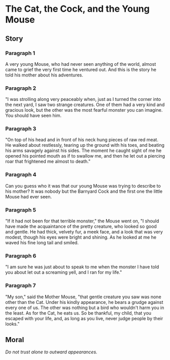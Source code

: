 
# The Cat, the Cock, and the Young Mouse

## Story


### Paragraph 1

A very young Mouse, who had never seen anything of the world, almost came to grief the very first time he ventured out. And this is the story he told his mother about his adventures.



### Paragraph 2

"I was strolling along very peaceably when, just as I turned the corner into the next yard, I saw two strange creatures. One of them had a very kind and gracious look, but the other was the most fearful monster you can imagine. You should have seen him.



### Paragraph 3

"On top of his head and in front of his neck hung pieces of raw red meat. He walked about restlessly, tearing up the ground with his toes, and beating his arms savagely against his sides. The moment he caught sight of me he opened his pointed mouth as if to swallow me, and then he let out a piercing roar that frightened me almost to death."



### Paragraph 4

Can you guess who it was that our young Mouse was trying to describe to his mother? It was nobody but the Barnyard Cock and the first one the little Mouse had ever seen.



### Paragraph 5

"If it had not been for that terrible monster," the Mouse went on, "I should have made the acquaintance of the pretty creature, who looked so good and gentle. He had thick, velvety fur, a meek face, and a look that was very modest, though his eyes were bright and shining. As he looked at me he waved his fine long tail and smiled.



### Paragraph 6

"I am sure he was just about to speak to me when the monster I have told you about let out a screaming yell, and I ran for my life."



### Paragraph 7

"My son," said the Mother Mouse, "that gentle creature you saw was none other than the Cat. Under his kindly appearance, he bears a grudge against every one of us. The other was nothing but a bird who wouldn't harm you in the least. As for the Cat, he eats us. So be thankful, my child, that you escaped with your life, and, as long as you live, never judge people by their looks."



## Moral

_Do not trust alone to outward appearances._

